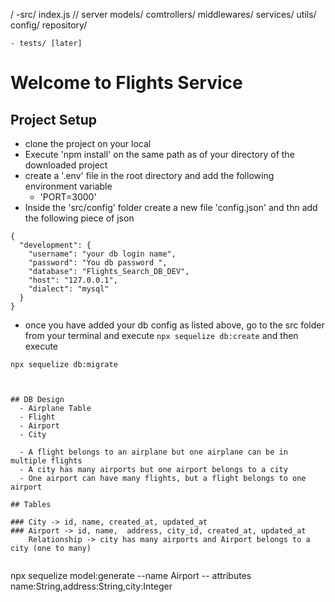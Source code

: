 /
    -src/
        index.js // server
        models/
        comtrollers/
        middlewares/
        services/
        utils/
        config/
        repository/
        
    - tests/ [later]

# Welcome to Flights Service

## Project Setup
- clone the project on your local
- Execute 'npm install' on the same path as of your directory of the downloaded project
- create a '.env' file in the root directory and add the following environment variable
    - 'PORT=3000'
- Inside the 'src/config' folder create a new file 'config.json' and thn add the following piece of json

```
{
  "development": {
    "username": "your db login name",
    "password": "You db password ",
    "database": "Flights_Search_DB_DEV",
    "host": "127.0.0.1",
    "dialect": "mysql"
  }
}

```
- once you have added your db config as listed above, go to the src folder from your terminal and execute `npx sequelize db:create`
and then execute

`npx sequelize db:migrate`
```


## DB Design
  - Airplane Table
  - Flight
  - Airport
  - City

  - A flight belongs to an airplane but one airplane can be in multiple flights
  - A city has many airports but one airport belongs to a city
  - One airport can have many flights, but a flight belongs to one airport

## Tables

### City -> id, name, created_at, updated_at
### Airport -> id, name,  address, city_id, created_at, updated_at
    Relationship -> city has many airports and Airport belongs to a city (one to many)
    
```
npx sequelize model:generate --name Airport -- attributes name:String,address:String,city:Integer
```


